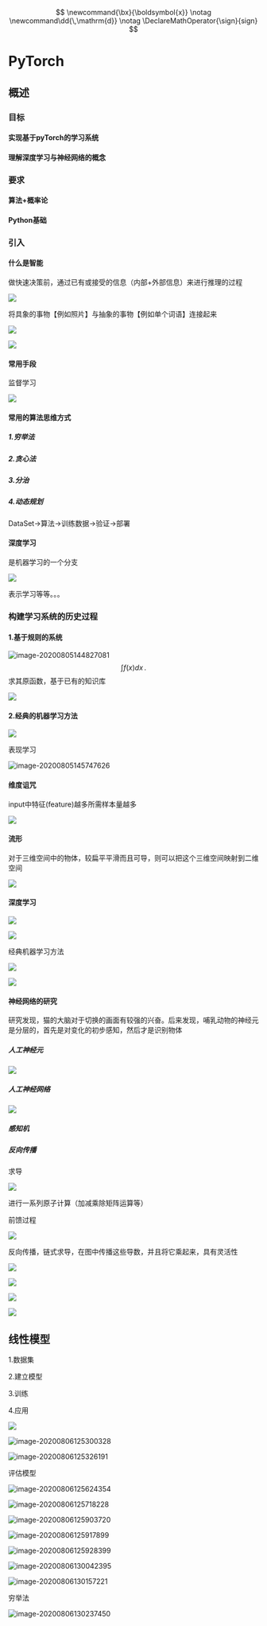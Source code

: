 $$
\newcommand{\bx}{\boldsymbol{x}} \notag
\newcommand\dd{\,\mathrm{d}} \notag
\DeclareMathOperator{\sign}{sign}
$$
# PyTorch

## 概述

### 目标

#### 实现基于pyTorch的学习系统

#### 理解深度学习与神经网络的概念

### 要求

#### 算法+概率论

#### Python基础

### 引入

#### 什么是智能

做快速决策前，通过已有或接受的信息（内部+外部信息）来进行推理的过程

![](.\img\QQ截图20200805142919.jpg)

将具象的事物【例如照片】与抽象的事物【例如单个词语】连接起来

![](.\img\QQ截图20200805143108.jpg)

![](.\img\QQ截图20200805143114.jpg)



#### 常用手段

监督学习

![](.\img\QQ截图20200805143420.jpg)

#### 常用的算法思维方式

##### 1.穷举法

##### 2.贪心法

##### 3.分治

##### 4.动态规划

DataSet->算法->训练数据->验证->部署

#### 深度学习

是机器学习的一个分支

![](.\img\QQ截图20200805144254.jpg)

表示学习等等。。。

### 构建学习系统的历史过程

#### 1.基于规则的系统

![image-20200805144827081](.\img\image-20200805144827081.png)
$$
\int f(x)dx\,.
$$
求其原函数，基于已有的知识库

![](.\img\QQ截图20200805145515.jpg)

#### 2.经典的机器学习方法

![](.\img\QQ截图20200805145643.jpg)

表现学习

![image-20200805145747626](.\img\image-20200805145747626.png)



#### 维度诅咒

input中特征(feature)越多所需样本量越多

![](.\img\QQ截图20200805150008.jpg)

#### 流形

对于三维空间中的物体，较扁平平滑而且可导，则可以把这个三维空间映射到二维空间

![](.\img\QQ截图20200805150340.jpg)

#### 深度学习

![](.\img\QQ截图20200805150541.jpg)

![](.\img\QQ截图20200805150602.jpg)

经典机器学习方法

![](.\img\QQ截图20200805150625.jpg)

![](.\img\QQ截图20200805150848.jpg)

#### 神经网络的研究

研究发现，猫的大脑对于切换的画面有较强的兴奋。后来发现，哺乳动物的神经元是分层的，首先是对变化的初步感知，然后才是识别物体

##### 人工神经元

![](.\img\QQ截图20200805151437.jpg)

##### 人工神经网络

![](.\img\QQ截图20200805151455.jpg)

##### 感知机

##### 反向传播

求导

![](.\img\QQ截图20200805151559.jpg)



进行一系列原子计算（加减乘除矩阵运算等）

前馈过程

![](.\img\QQ截图20200805151848.jpg)

反向传播，链式求导，在图中传播这些导数，并且将它乘起来，具有灵活性

![](.\img\QQ截图20200805152050.jpg)

![](.\img\QQ截图20200805152952.jpg)

![](.\img\QQ截图20200805153000.jpg)

![](.\img\QQ截图20200805153156.jpg)

## 线性模型

1.数据集

2.建立模型

3.训练

4.应用

![](./img/image-20200806125020650.png)

![image-20200806125300328](./img/image-20200806125300328.png)

![image-20200806125326191](./img/image-20200806125326191.png)

评估模型

![image-20200806125624354](./img/image-20200806125624354.png)

![image-20200806125718228](./img/image-20200806125718228.png)

![image-20200806125903720](./img/image-20200806125903720.png)

![image-20200806125917899](./img/image-20200806125917899.png)

![image-20200806125928399](./img/image-20200806125928399.png)

![image-20200806130042395](./img/image-20200806130042395.png)

![image-20200806130157221](./img/image-20200806130157221.png)

穷举法

![image-20200806130237450](./img/image-20200806130237450.png)